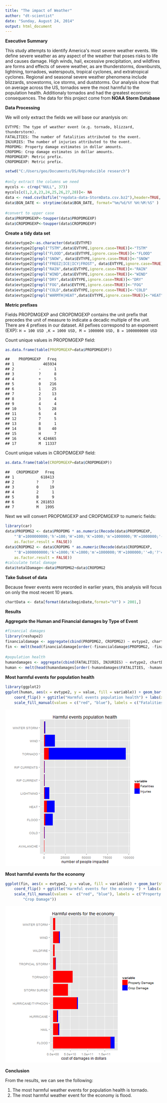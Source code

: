 ```yaml
---
title: "The impact of Weather"
author: "dt-scientist"
date: "Sunday, August 24, 2014"
output: html_document
---
```


**Executive Summary**

This study attempts to identify America's most severe weather events. We define severe weather as any aspect of the weather that poses risks to life and causes damage. High winds, hail, excessive precipitation, and wildfires are forms and effects of severe weather, as are thunderstorms, downbursts, lightning, tornadoes, waterspouts, tropical cyclones, and extratropical cyclones. 
Regional and seasonal severe weather phenomena include blizzards, snowstorms, ice storms, and duststorms. Our analysis show that on average across the US, tornados were the most harmful to the population health. Additionaly tornados and had the greatest economic consequences.
The data for this project come from **NOAA Storm Database**

**Data Processing**

We will only extract the fields we will base our ananlysis on:

```
EVTYPE: The type of weather event (e.g. tornado, blizzard, thunderstorm).
FATALITIES: The number of fatalities attributed to the event.
INJURIES: The number of injuries attributed to the event.
PROPDMG: Property damage estimates in dollar amounts.
CROPDMG: Crop damage estimates in dollar amounts.
PROPDMGEXP: Metric prefix.
CROPDMGEXP: Metric prefix.
```


```r
setwd("C:/Users/geo/Documents/DS/Reproducible research")

#only extract the columns we need
mycols <- c(rep("NULL", 37))
mycols[c(1,2,8,23,24,25,26,27,28)]<- NA
data <- read.csv(bzfile("repdata-data-StormData.csv.bz2"),header=TRUE, colClasses=mycols)
data$BGN_DATE <- strptime(data$BGN_DATE, format="%m/%d/%Y %H:%M:%S" )

#convert to upper case
data$PROPDMGEXP<-toupper(data$PROPDMGEXP)
data$CROPDMGEXP<-toupper(data$CROPDMGEXP)
```

**Create a tidy data set** 


```r
data$evtype2<-as.character(data$EVTYPE)
data$evtype2[grepl("TSTM",data$EVTYPE,ignore.case=TRUE)]<-"TSTM"
data$evtype2[grepl("FLOOD",data$EVTYPE,ignore.case=TRUE)]<-"FLOOD"
data$evtype2[grepl("SNOW", data$EVTYPE,ignore.case=TRUE)]<-"SNOW"
data$evtype2[grepl("FREEZ|ICE|ICY|FROST", data$EVTYPE,ignore.case=TRUE)]<-"FROST"
data$evtype2[grepl("RAIN",data$EVTYPE,ignore.case=TRUE)]<-"RAIN"
data$evtype2[grepl("WIND",data$EVTYPE,ignore.case=TRUE)]<-"WIND"
data$evtype2[grepl("DRY",data$EVTYPE,ignore.case=TRUE)]<-"DRY"
data$evtype2[grepl("FOG",data$EVTYPE,ignore.case=TRUE)]<-"FOG"
data$evtype2[grepl("COLD",data$EVTYPE,ignore.case=TRUE)]<-"COLD"
data$evtype2[grepl("WARMTH|HEAT",data$EVTYPE,ignore.case=TRUE)]<-"HEAT"
```

**Metric prefixes**

Fields PROPDMGEXP and CROPDMGEXP contains the unit prefix that precedes the unit of measure to indicate a decadic multiple of the unit. There are 4 prefixes in our dataset. All pefixes correspond to an expoment (EXP):
`H = 100 USD ,K = 1000 USD, M = 1000000 USD, B = 1000000000 USD`

Count unique values in PROPDMGEXP field:

```r
as.data.frame(table(PROPDMGEXP=data$PROPDMGEXP))
```

```
##    PROPDMGEXP   Freq
## 1             465934
## 2           -      1
## 3           ?      8
## 4           +      5
## 5           0    216
## 6           1     25
## 7           2     13
## 8           3      4
## 9           4      4
## 10          5     28
## 11          6      4
## 12          7      5
## 13          8      1
## 14          B     40
## 15          H      7
## 16          K 424665
## 17          M  11337
```

Count unique values in CROPDMGEXP field:

```r
as.data.frame(table(CROPDMGEXP=data$CROPDMGEXP))
```

```
##   CROPDMGEXP   Freq
## 1            618413
## 2          ?      7
## 3          0     19
## 4          2      1
## 5          B      9
## 6          K 281853
## 7          M   1995
```


Next we will convert PROPDMGEXP and CROPDMGEXP to numeric fields:

```r
library(car)
data$PROPDMG2 <- data$PROPDMG * as.numeric(Recode(data$PROPDMGEXP, 
    "'B'=1000000000;'h'=100;'H'=100;'K'=1000;'m'=1000000;'M'=1000000;'-'=0;'?'=0;'+'=0", 
    as.factor.result = FALSE))
data$CROPDMG2 <- data$CROPDMG * as.numeric(Recode(data$CROPDMGEXP, 
    "'B'=1000000000;'k'=1000;'K'=1000;'m'=1000000;'M'=1000000;''=0;'?'=0", 
    as.factor.result = FALSE))
#calculate total damage
data$totalDamage<-data$PROPDMG2+data$CROPDMG2
```


**Take Subset of data**

Because fewer events were recorded in earlier years, this analysis will focus on only the most recent 10 years.

```r
chartData <- data[format(data$beginDate,format="%Y") > 2001,]
```

**Results**

**Aggregate the Human and Financial damages by Type of Event**


```r
#financial damages
library(reshape2)
financialdamage <- aggregate(cbind(PROPDMG2, CROPDMG2) ~ evtype2, chartData, sum)
fin <- melt(head(financialdamage[order(-financialdamage$PROPDMG2, -financialdamage$CROPDMG2), ], 10))

#population health
humandamages <- aggregate(cbind(FATALITIES, INJURIES) ~ evtype2, chartData, sum)
human <- melt(head(humandamages[order(-humandamages$FATALITIES, -humandamages$INJURIES), ], 10))
```


**Most harmful events for population health**


```r
library(ggplot2)
ggplot(human, aes(x = evtype2, y = value, fill = variable)) + geom_bar(stat = "identity") + 
    coord_flip() + ggtitle("Harmful events population health") + labs(x = "", y = "number of people impacted") + 
    scale_fill_manual(values = c("red", "blue"), labels = c("Fatalities", "Injuries"))
```

![plot of chunk unnamed-chunk-8](figure/unnamed-chunk-8.png) 


**Most harmful events for the economy**


```r
ggplot(fin, aes(x = evtype2, y = value, fill = variable)) + geom_bar(stat = "identity") + 
    coord_flip() + ggtitle("Harmful events for the economy ") + labs(x = "", y = "cost of damages in dollars") + 
    scale_fill_manual(values =  c("red", "blue"), labels = c("Property Damage", 
        "Crop Damage"))
```

![plot of chunk unnamed-chunk-9](figure/unnamed-chunk-9.png) 

**Conclusion**

From the results, we can see the following:
1. The most harmful weather events for population health is tornado.
2. The most harmful weather event for the economy is flood.

